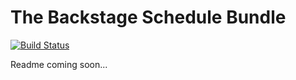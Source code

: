 # The Backstage Schedule Bundle

[![Build Status](https://travis-ci.org/bkstg/schedule-bundle.svg?branch=master)](https://travis-ci.org/bkstg/schedule-bundle)

Readme coming soon...

